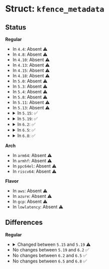 # Struct: <code>kfence_metadata</code>

## Status
<b>Regular</b>
<ul>
<li>
In <code>4.4</code>: Absent ⚠️
</li>
<li>
In <code>4.8</code>: Absent ⚠️
</li>
<li>
In <code>4.10</code>: Absent ⚠️
</li>
<li>
In <code>4.13</code>: Absent ⚠️
</li>
<li>
In <code>4.15</code>: Absent ⚠️
</li>
<li>
In <code>4.18</code>: Absent ⚠️
</li>
<li>
In <code>5.0</code>: Absent ⚠️
</li>
<li>
In <code>5.3</code>: Absent ⚠️
</li>
<li>
In <code>5.4</code>: Absent ⚠️
</li>
<li>
In <code>5.8</code>: Absent ⚠️
</li>
<li>
In <code>5.11</code>: Absent ⚠️
</li>
<li>
In <code>5.13</code>: Absent ⚠️
</li>
<li>
<details>
<summary>In <code>5.15</code>: ✅</summary>

```c
struct kfence_metadata {
    struct list_head list;
    struct callback_head callback_head;
    raw_spinlock_t lock;
    enum kfence_object_state state;
    long unsigned int addr;
    size_t size;
    struct kmem_cache *cache;
    long unsigned int unprotected_page;
    struct kfence_track alloc_track;
    struct kfence_track free_track;
};
```
</details>
</li>
<li>
<details>
<summary>In <code>5.19</code>: ✅</summary>

```c
struct kfence_metadata {
    struct list_head list;
    struct callback_head callback_head;
    raw_spinlock_t lock;
    enum kfence_object_state state;
    long unsigned int addr;
    size_t size;
    struct kmem_cache *cache;
    long unsigned int unprotected_page;
    struct kfence_track alloc_track;
    struct kfence_track free_track;
    u32 alloc_stack_hash;
    struct obj_cgroup *objcg;
};
```
</details>
</li>
<li>
<details>
<summary>In <code>6.2</code>: ✅</summary>

```c
struct kfence_metadata {
    struct list_head list;
    struct callback_head callback_head;
    raw_spinlock_t lock;
    enum kfence_object_state state;
    long unsigned int addr;
    size_t size;
    struct kmem_cache *cache;
    long unsigned int unprotected_page;
    struct kfence_track alloc_track;
    struct kfence_track free_track;
    u32 alloc_stack_hash;
    struct obj_cgroup *objcg;
};
```
</details>
</li>
<li>
<details>
<summary>In <code>6.5</code>: ✅</summary>

```c
struct kfence_metadata {
    struct list_head list;
    struct callback_head callback_head;
    raw_spinlock_t lock;
    enum kfence_object_state state;
    long unsigned int addr;
    size_t size;
    struct kmem_cache *cache;
    long unsigned int unprotected_page;
    struct kfence_track alloc_track;
    struct kfence_track free_track;
    u32 alloc_stack_hash;
    struct obj_cgroup *objcg;
};
```
</details>
</li>
<li>
<details>
<summary>In <code>6.8</code>: ✅</summary>

```c
struct kfence_metadata {
    struct list_head list;
    struct callback_head callback_head;
    raw_spinlock_t lock;
    enum kfence_object_state state;
    long unsigned int addr;
    size_t size;
    struct kmem_cache *cache;
    long unsigned int unprotected_page;
    struct kfence_track alloc_track;
    struct kfence_track free_track;
    u32 alloc_stack_hash;
    struct obj_cgroup *objcg;
};
```
</details>
</li>
</ul>
<b>Arch</b>
<ul>
<li>
In <code>arm64</code>: Absent ⚠️
</li>
<li>
In <code>armhf</code>: Absent ⚠️
</li>
<li>
In <code>ppc64el</code>: Absent ⚠️
</li>
<li>
In <code>riscv64</code>: Absent ⚠️
</li>
</ul>
<b>Flavor</b>
<ul>
<li>
In <code>aws</code>: Absent ⚠️
</li>
<li>
In <code>azure</code>: Absent ⚠️
</li>
<li>
In <code>gcp</code>: Absent ⚠️
</li>
<li>
In <code>lowlatency</code>: Absent ⚠️
</li>
</ul>

## Differences
<b>Regular</b>
<ul>
<li>
<details>
<summary>Changed between <code>5.15</code> and <code>5.19</code> ⚠️</summary>
<ul>
<li>
<b>Field added. </b>
<code>u32 alloc_stack_hash</code>
</li>
<li>
<b>Field added. </b>
<code>struct obj_cgroup *objcg</code>
</li>
</ul>
</details>
</li>
<li>
No changes between <code>5.19</code> and <code>6.2</code> ✅
</li>
<li>
No changes between <code>6.2</code> and <code>6.5</code> ✅
</li>
<li>
No changes between <code>6.5</code> and <code>6.8</code> ✅
</li>
</ul>
